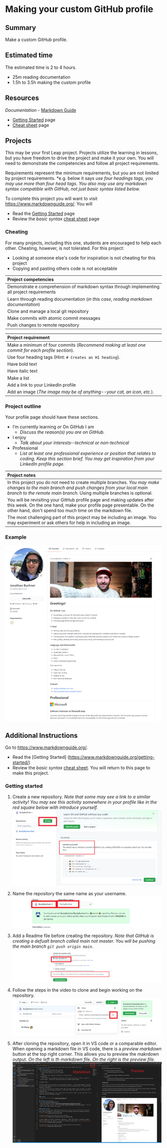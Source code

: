 #  Making your custom GitHub profile

## Summary
Make a custom GitHub profile.

## Estimated time
The estimated time is 2 to 4 hours.
- 25m reading documentation
- 1.5h to 3.5h making the custom profile

## Resources
*Documentation* - [Markdown Guide](https://www.markdownguide.org/)
- [Getting Started](https://www.markdownguide.org/getting-started/) page
- [Cheat sheet](https://www.markdownguide.org/cheat-sheet/) page


## Projects
This may be your first Leap project.  Projects utilize the learning in lessons, but you have freedom to drive the project and make it your own. You will need to demonstrate the competencies and follow all project requirements.

Requirements represent the minimum requirements, but you are not limited by project requirements. *e.g. below it says *use four headings tags, you may use more than four head tags. You also may use any markdown syntax compatible with GitHub, not just basic syntax listed below.*

To complete this project you will want to visit https://www.markdownguide.org/.  You will
- Read the [Getting Started](https://www.markdownguide.org/getting-started/) page
- Review the *basic syntax* [cheat sheet](https://www.markdownguide.org/cheat-sheet/) page

### Cheating
For many projects, including this one, students are encouraged to help each other.  Cheating, however, is not tolerated.  For this project: 
- Looking at someone else's code for inspiration is not cheating for this project
- Copying and pasting others code is not acceptable

| Project competencies |
| :-- |
| Demonstrate e comprehension of markdown syntax through implementing all project requirements |
| Learn through reading documentation (*in this case, reading markdown documentation*)  |
| Clone and manage a local git repository |
| Make commits with atomic commit messages |
| Push changes to remote repository |

| Project requirement |
| :-- |
|Make a minimum of four commits (*Recommend making at least one commit for each profile section*).|
| Use four heading tags (Hint: `# Creates an H1 heading`). | 
| Have bold text |
| Have italic text |
| Make a list |
| Add a link to your LinkedIn profile |
| Add an image (*The image may be of anything--your cat, an icon, etc.*). |
  
### Project outline
Your profile page should have these sections.
- I’m currently learning *or* On GitHub I am
  - *Discuss the reason(s) you are on GitHub.*
- I enjoy
  - *Talk about your interests--technical or non-technical*
- Professional
  - *List at least one professional experience or position that relates to coding.  Keep this section brief.  You may get inspiration from your LinkedIn profile page.* 

| Project notes |
| :-- |
|In this project you do not need to create multiple branches.  *You may make changes to the main branch and push changes from your local main branch to the remote main branch.*  Using multiple branches is optional. |
| You will be revisiting your GitHub profile page and making updates after this week.  On the one hand, make your profile page presentable.  On the other hand, don't spend too much time on the markdown file. |
| The most challenging part of this project may be including an image.  You may experiment or ask others for help in including an image. |

### Example
![Jonathan Profile Example](./img/profile-page.png)

## Additional Instructions
Go to https://www.markdownguide.org/.  
- Read the [Getting Started] (https://www.markdownguide.org/getting-started/)
- Review the *basic syntax* [cheat sheet](https://www.markdownguide.org/cheat-sheet/).  You will return to this page to make this project.

### Getting started
1) Create a new repository. *Note that some may see a link to a similar activity! You may see this activity somewhere in your profile like in the red square below with introduce yourself.*
![GitHub page](./img/profile-activity.png)

2) Name the repository the same name as your username. 
![GitHub page](./img/create-a-repository-same-as-username.png)

3) Add a Readme file before creating the repository.  *Note that GitHub is creating a defualt branch called *main* not *master*.  You will be pushing the main branch `git push origin main`.*
![GitHub page](./img/make-with-readme.png)

4) Follow the steps in the video to clone and begin working on the repository.
![GitHub page](./img/clone-repository.png)

5) After cloning the repository, open it in VS code or a comparable editor.  When opening a markdown file in VS code, there is a *preview markdown* button at the top right corner.  This allows you to preview the makrdown output.  *On the left is th markdown file. On the right is the preview file.*
![GitHub page](./img/markdown-preview.png)